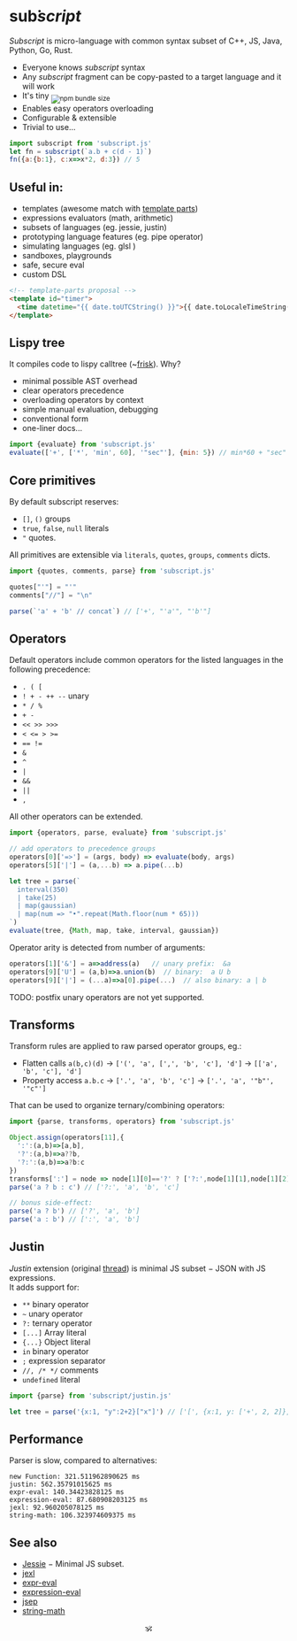 # <!--<img alt="subscript" src="/subscript2.svg" height=42/>--> sub͘<em>script</em> <!--<sub>SUB͘<em>SCRIPT</em></sub>-->

_Subscript_ is micro-language with common syntax subset of C++, JS, Java, Python, Go, Rust.<br/>

* Everyone knows _subscript_ syntax
* Any _subscript_ fragment can be copy-pasted to a target language and it will work
* It's tiny <sub>![npm bundle size](https://img.shields.io/bundlephobia/minzip/subscript/latest?color=brightgreen&label=gzip)</sub>
* Enables easy operators overloading
* Configurable & extensible
* Trivial to use...
<!-- * Performant? Not -->

```js
import subscript from 'subscript.js'
let fn = subscript(`a.b + c(d - 1)`)
fn({a:{b:1}, c:x=>x*2, d:3}) // 5
```

## Useful in:

* templates (awesome match with [template parts](https://github.com/github/template-parts))
* expressions evaluators (math, arithmetic)
* subsets of languages (eg. jessie, justin) <!-- see sonr -->
* prototyping language features (eg. pipe operator)
* simulating languages (eg. glsl <!--, FORTRAN?, COBOL?-->)
* sandboxes, playgrounds
* safe, secure eval
* custom DSL

```html
<!-- template-parts proposal -->
<template id="timer">
  <time datetime="{{ date.toUTCString() }}">{{ date.toLocaleTimeString() }}</time>
</template>
```

## Lispy tree

It compiles code to lispy calltree (\~[frisk](https://npmjs.com/frisk)). Why?

+ minimal possible AST overhead
+ clear operators precedence
+ overloading operators by context 
+ simple manual evaluation, debugging
+ conventional form
+ one-liner docs...

```js
import {evaluate} from 'subscript.js'
evaluate(['+', ['*', 'min', 60], '"sec"'], {min: 5}) // min*60 + "sec" == "300sec"
```

## Core primitives

By default subscript reserves:

* `[]`, `()` groups
* `true`, `false`, `null` literals
* `"` quotes.

All primitives are extensible via `literals`, `quotes`, `groups`, `comments` dicts.

```js
import {quotes, comments, parse} from 'subscript.js'

quotes["'"] = "'"
comments["//"] = "\n"

parse(`'a' + 'b' // concat`) // ['+', "'a'", "'b'"]
```

## Operators

Default operators include common operators for the listed languages in the following precedence:

* `. ( [`
* `! + - ++ --` unary
* `* / %`
* `+ -`
* `<< >> >>>`
* `< <= > >=`
* `== !=`
* `&`
* `^`
* `|`
* `&&`
* `||`
* `,`

All other operators can be extended.

```js
import {operators, parse, evaluate} from 'subscript.js'

// add operators to precedence groups
operators[0]['=>'] = (args, body) => evaluate(body, args)
operators[5]['|'] = (a,...b) => a.pipe(...b)

let tree = parse(`
  interval(350)
  | take(25)
  | map(gaussian)
  | map(num => "•".repeat(Math.floor(num * 65)))
`)
evaluate(tree, {Math, map, take, interval, gaussian})
```

Operator arity is detected from number of arguments:

```js
operators[1]['&'] = a=>address(a)   // unary prefix:  &a
operators[9]['U'] = (a,b)=>a.union(b)  // binary:  a U b
operators[9]['|'] = (...a)=>a[0].pipe(...)  // also binary: a | b
```

TODO: postfix unary operators are not yet supported.


## Transforms

Transform rules are applied to raw parsed operator groups, eg.:

* Flatten calls `a(b,c)(d)` → `['(', 'a', [',', 'b', 'c'], 'd']` → `[['a', 'b', 'c'], 'd']`
* Property access `a.b.c` → `['.', 'a', 'b', 'c']` → `['.', 'a', '"b"', '"c"']`

That can be used to organize ternary/combining operators:

```js
import {parse, transforms, operators} from 'subscript.js'

Object.assign(operators[11],{
  ':':(a,b)=>[a,b],
  '?':(a,b)=>a??b,
  '?:':(a,b)=>a?b:c
})
transforms[':'] = node => node[1][0]=='?' ? ['?:',node[1][1],node[1][2],node[2]] : node // [:, [?, a, b], c] → [?:, a, b, c]
parse('a ? b : c') // ['?:', 'a', 'b', 'c']

// bonus side-effect:
parse('a ? b') // ['?', 'a', 'b']
parse('a : b') // [':', 'a', 'b']
```

## Justin

_Justin_ extension (original [thread](https://github.com/endojs/Jessie/issues/66)) is minimal JS subset − JSON with JS expressions.<br/>
It adds support for:

+ `**` binary operator
+ `~` unary operator
+ `?:` ternary operator
+ `[...]` Array literal
+ `{...}` Object literal
+ `in` binary operator
+ `;` expression separator
+ `//, /* */` comments
+ `undefined` literal
<!-- + `...x` unary operator -->
<!-- + strings interpolation -->

```js
import {parse} from 'subscript/justin.js'

let tree = parse('{x:1, "y":2+2}["x"]') // ['[', {x:1, y: ['+', 2, 2]}, '"x"']
```

<!--
## Ideas

These are custom DSL operators snippets for your inspiration:

<details>
  <summary>Keyed arrays <code>[a:1, b:2, c:3]</code></summary>

  ```js

  ```
</details>

<details>
  <summary>`7!` (factorial)</summary>

  ```js
  ```

</details>
<details>
  <summary>`5s`, `5rem` (units)</summary>

  ```js
  ```

</details>
<details>
  <summary>`?`, `?.`, `??`</summary>

  ```js
  ```

</details>
<details>
  <summary>`arrᵀ` - transpose,</summary>

  ```js
  ```

</details>
<details>
  <summary>`int 5` (typecast)</summary>

  ```js
  ```

</details>
<details>
  <summary>`$a` (param expansion)</summary>

  ```js
  ```

</details>
<details>
  <summary>`1 to 10 by 2`</summary>

  ```js
  ```

</details>
<details>
  <summary>`a if b else c`</summary>

  ```js
  ```

</details>
<details>
  <summary>`a, b in c`</summary>

  ```js
  ```

</details>
<details>
  <summary>`a.xyz` swizzles</summary>

  ```js
  ```

</details>
<details>
  <summary>vector operators</summary>

  ```js
  ```

</details>
<details>
  <summary>set operators</summary>

  ```js
  ```

</details>
<details>
  <summary>polynomial operators</summary>

  ```js
  ```

</details>
-->

## Performance

Parser is slow, compared to alternatives:

```
new Function: 321.511962890625 ms
justin: 562.35791015625 ms
expr-eval: 140.34423828125 ms
expression-eval: 87.680908203125 ms
jexl: 92.960205078125 ms
string-math: 106.323974609375 ms
```

## See also

* [Jessie](https://github.com/endojs/Jessie) − Minimal JS subset.
* [jexl](https://github.com/TomFrost/Jexl)
* [expr-eval](https://github.com/silentmatt/expr-eval)
* [expression-eval](https://github.com/donmccurdy/expression-eval)
* [jsep](https://github.com/EricSmekens/jsep)
* [string-math](https://github.com/devrafalko/string-math)


<p align=center>🕉</p>
